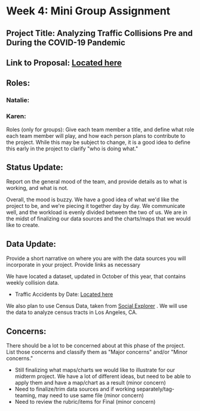 # Week 4: Mini Group Assignment

## Project Title: Analyzing Traffic Collisions Pre and During the COVID-19 Pandemic 
## Link to Proposal: [Located here](https://github.com/natam1/LATrafficCollisions)
## Roles: 
### Natalie:

### Karen:

Roles (only for groups): Give each team member a title, and define what role each team member will play, and how each person plans to contribute to the project. While this may be subject to change, it is a good idea to define this early in the project to clarify "who is doing what."

## Status Update:
Report on the general mood of the team, and provide details as to what is working, and what is not. <Br>

Overall, the mood is buzzy. We have a good idea of what we'd like the project to be, and we're piecing it together day by day. We communicate well, and the workload is evenly divided between the two of us. We are in the midst of finalizing our data sources and the charts/maps that we would like to create.

## Data Update: 
Provide a short narrative on where you are with the data sources you will incorporate in your project. Provide links as necessary

We have located a dataset, updated in October of this year, that contains weekly collision data. 
* Traffic Accidents by Date: [Located here](https://data.lacity.org/A-Safe-City/Traffic-Accidents-by-date/2mzm-av8t) <Br>

We also plan to use Census Data, taken from [Social Explorer](https://www.socialexplorer.com/tables/ACS2018_5yr) . We will use the data to analyze census tracts in Los Angeles, CA.


## Concerns: 
There should be a lot to be concerned about at this phase of the project. List those concerns and classify them as "Major concerns" and/or "Minor concerns." <br>

* Still finalizing what maps/charts we would like to illustrate for our midterm project. We have a lot of different ideas, but need to be able to apply them and have a map/chart as a result (minor concern) <Br>
* Need to finalize/trim data sources and if working separately/tag-teaming, may need to use same file (minor concern) <Br>
* Need to review the rubric/items for Final (minor concern)
